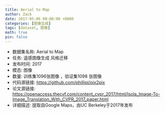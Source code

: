```yaml
---
title: Aerial to Map
author: Zack
date: 2017-05-06 00:00:00 +0800
categories: [图像生成]
tags: [dataset, 图像]
math: true
pin: false
---
```

- 数据集名称: Aerial to Map
- 任务: 遥感图像生成 风格迁移
- 发布时间: 2017
- 模态: 图像
- 数量: 训练集1096张图像 ，验证集1098 张图像
- 代码源链接: https://github.com/phillipi/pix2pix
- 论文源链接: https://openaccess.thecvf.com/content_cvpr_2017/html/Isola_Image-To-Image_Translation_With_CVPR_2017_paper.html
- 详细描述: 提取自Google Maps，由UC Berkeley于2017年发布
